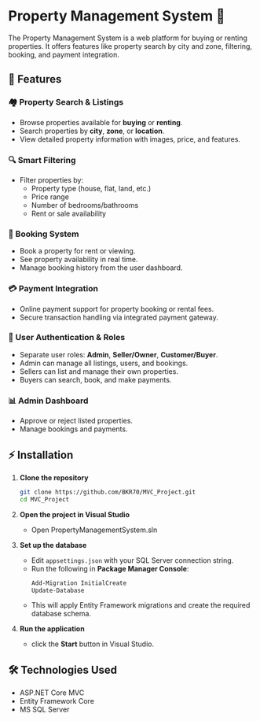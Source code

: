 # Property Management System 🚀
The Property Management System is a web platform for buying or renting properties. It offers features like property search by city and zone, filtering, booking, and payment integration. 

## 📌 Features

### 🏘️ Property Search & Listings
- Browse properties available for **buying** or **renting**.
- Search properties by **city**, **zone**, or **location**.
- View detailed property information with images, price, and features.

### 🔍 Smart Filtering
- Filter properties by:
  - Property type (house, flat, land, etc.)
  - Price range
  - Number of bedrooms/bathrooms
  - Rent or sale availability

### 📅 Booking System
- Book a property for rent or viewing.
- See property availability in real time.
- Manage booking history from the user dashboard.

### 💳 Payment Integration
- Online payment support for property booking or rental fees.
- Secure transaction handling via integrated payment gateway.

### 👤 User Authentication & Roles
- Separate user roles: **Admin**, **Seller/Owner**, **Customer/Buyer**.
- Admin can manage all listings, users, and bookings.
- Sellers can list and manage their own properties.
- Buyers can search, book, and make payments.

### 📊 Admin Dashboard
- Approve or reject listed properties.
- Manage bookings and payments.

## ⚡ Installation
1. **Clone the repository**
   ```bash
   git clone https://github.com/BKR70/MVC_Project.git
   cd MVC_Project
   
2. **Open the project in Visual Studio**
   - Open PropertyManagementSystem.sln
    
3. **Set up the database**
   - Edit `appsettings.json` with your SQL Server connection string.
   - Run the following in **Package Manager Console**:
     ```bash
     Add-Migration InitialCreate
     Update-Database
     ```
   - This will apply Entity Framework migrations and create the required database schema.
     
4. **Run the application**
   - click the **Start** button in Visual Studio.

## 🛠️ Technologies Used
   -    ASP.NET Core MVC
   -    Entity Framework Core
   -    MS SQL Server
     
